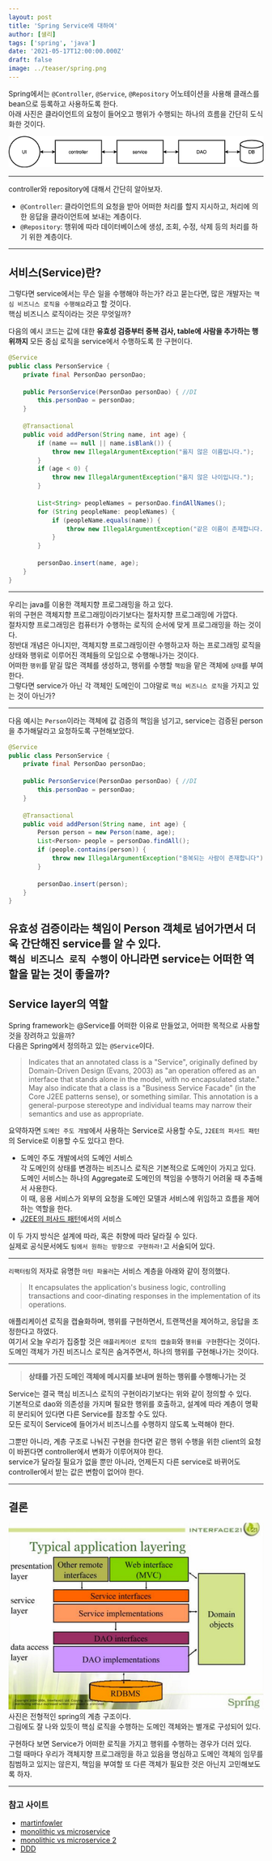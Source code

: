 ```yaml
---
layout: post
title: 'Spring Service에 대하여'
author: [샐리]
tags: ['spring', 'java']
date: '2021-05-17T12:00:00.000Z'
draft: false
image: ../teaser/spring.png
---
```


Spring에서는 `@Controller`, `@Service`, `@Repository` 어노테이션을 사용해 클래스를 bean으로 등록하고 사용하도록 한다.  
아래 사진은 클라이언트의 요청이 들어오고 행위가 수행되는 하나의 흐름을 간단히 도식화한 것이다.  

![flow](../images/2021-05-17-flow.png) 

---

controller와 repository에 대해서 간단히 알아보자.
- `@Controller`: 클라이언트의 요청을 받아 어떠한 처리를 할지 지시하고, 처리에 의한 응답을 클라이언트에 보내는 계층이다.
- `@Repository`: 행위에 따라 데이터베이스에 생성, 조회, 수정, 삭제 등의 처리를 하기 위한 계층이다.

---

## 서비스(Service)란?
그렇다면 service에서는 무슨 일을 수행해야 하는가? 라고 묻는다면, 많은 개발자는 `핵심 비즈니스 로직을 수행해요`라고 할 것이다.  
핵심 비즈니스 로직이라는 것은 무엇일까?

다음의 예시 코드는 값에 대한 **유효성 검증부터 중복 검사, table에 사람을 추가하는 행위까지** 모든 중심 로직을 service에서 수행하도록 한 구현이다.

```java
@Service
public class PersonService {
    private final PersonDao personDao;

    public PersonService(PersonDao personDao) { //DI
        this.personDao = personDao;
    }

    @Transactional
    public void addPerson(String name, int age) {
        if (name == null || name.isBlank()) {
            throw new IllegalArgumentException("옳지 않은 이름입니다.");
        }
        if (age < 0) {
            throw new IllegalArgumentException("옳지 않은 나이입니다.");
        }
        
        List<String> peopleNames = personDao.findAllNames();
        for (String peopleName: peopleNames) {
            if (peopleName.equals(name)) {
                throw new IllegalArgumentException("같은 이름이 존재합니다.");
            }
        }

        personDao.insert(name, age);
    }
}
```  

---

우리는 java를 이용한 객체지향 프로그래밍을 하고 있다.  
위의 구현은 객체지향 프로그래밍이라기보다는 절차지향 프로그래밍에 가깝다.  
절차지향 프로그래밍은 컴퓨터가 수행하는 로직의 순서에 맞게 프로그래밍을 하는 것이다.  
정반대 개념은 아니지만, 객체지향 프로그래밍이란 수행하고자 하는 프로그래밍 로직을 상태와 행위로 이루어진 객체들의 모임으로 수행해나가는 것이다.  
어떠한 `행위`를 맡길 많은 객체를 생성하고, 행위를 수행할 `책임`을 맡은 객체에 `상태`를 부여한다.  
그렇다면 service가 아닌 각 객체인 도메인이 그야말로 `핵심 비즈니스 로직`을 가지고 있는 것이 아닌가?

---

다음 예시는 `Person`이라는 객체에 값 검증의 책임을 넘기고, service는 검증된 person을 추가해달라고 요청하도록 구현해보았다.

```java
@Service
public class PersonService {
    private final PersonDao personDao;

    public PersonService(PersonDao personDao) { //DI
        this.personDao = personDao;
    }

    @Transactional
    public void addPerson(String name, int age) {
        Person person = new Person(name, age);
        List<Person> people = personDao.findAll();
        if (people.contains(person)) {
            throw new IllegalArgumentException("중복되는 사람이 존재합니다");
        }

        personDao.insert(person);
    }
}
```  

유효성 검증이라는 책임이 Person 객체로 넘어가면서 더욱 간단해진 service를 알 수 있다.  
`핵심 비즈니스 로직 수행`이 아니라면 service는 어떠한 역할을 맡는 것이 좋을까?
---

## Service layer의 역할
Spring framework는 @Service를 어떠한 이유로 만들었고, 어떠한 목적으로 사용할 것을 장려하고 있을까?  
다음은 Spring에서 정의하고 있는 `@Service`이다.

> Indicates that an annotated class is a "Service", originally defined by Domain-Driven Design (Evans, 2003) as "an operation offered as an interface that stands alone in the model, with no encapsulated state."
May also indicate that a class is a "Business Service Facade" (in the Core J2EE patterns sense), or something similar. 
> This annotation is a general-purpose stereotype and individual teams may narrow their semantics and use as appropriate.

요약하자면 `도메인 주도 개발`에서 사용하는 Service로 사용할 수도, `J2EE의 퍼사드 패턴`의 Service로 이용할 수도 있다고 한다.

- 도메인 주도 개발에서의 도메인 서비스  
  각 도메인의 상태를 변경하는 비즈니스 로직은 기본적으로 도메인이 가지고 있다.   
  도메인 서비스는 하나의 Aggregate로 도메인의 책임을 수행하기 어려울 때 추출해서 사용한다.    
  이 때, 응용 서비스가 외부의 요청을 도메인 모델과 서비스에 위임하고 흐름을 제어하는 역할을 한다.  
- [J2EE의 퍼사드 패턴](https://www.oracle.com/java/technologies/session-facade.html)에서의 서비스

이 두 가지 방식은 설계에 따라, 혹은 취향에 따라 달라질 수 있다.  
실제로 공식문서에도 `팀에서 원하는 방향으로 구현하라!`고 서술되어 있다.

---

`리팩터링`의 저자로 유명한 `마틴 파울러`는 서비스 계층을 아래와 같이 정의했다.
> It encapsulates the application's business logic, controlling transactions and coor-dinating responses in the implementation of its operations.

애플리케이션 로직을 캡슐화하며, 행위를 구현하면서, 트랜잭션을 제어하고, 응답을 조정한다고 하였다.  
여기서 오늘 우리가 집중할 것은 `애플리케이션 로직의 캡술화`와 `행위를 구현`한다는 것이다.    
도메인 객체가 가진 비즈니스 로직은 숨겨주면서, 하나의 행위를 구현해나가는 것이다.

---

> **상태를 가진 도메인 객체에 메시지를 보내며 원하는 행위를 수행해나가는 것**

Service는 결국 핵심 비즈니스 로직의 구현이라기보다는 위와 같이 정의할 수 있다.  
기본적으로 dao와 의존성을 가지며 필요한 행위를 호출하고, 설계에 따라 계층이 명확히 분리되어 있다면 다른 Service를 참조할 수도 있다.  
모든 로직이 Service에 들어가서 비즈니스를 수행하지 않도록 노력해야 한다.

그뿐만 아니라, 계층 구조로 나눠진 구현을 한다면 같은 행위 수행을 위한 client의 요청이 바뀐다면 controller에서 변화가 이루어져야 한다.  
service가 달라질 필요가 없을 뿐만 아니라, 언제든지 다른 service로 바뀌어도 controller에서 받는 값은 변함이 없어야 한다.

---

## 결론
![Spring](../images/2021-05-17-spring.png)  
사진은 전형적인 spring의 계층 구조이다.  
그림에도 잘 나와 있듯이 핵심 로직을 수행하는 도메인 객체와는 별개로 구성되어 있다.

구현하다 보면 Service가 어떠한 로직을 가지고 행위를 수행하는 경우가 더러 있다.  
그럴 때마다 우리가 객체지향 프로그래밍을 하고 있음을 명심하고 도메인 객체의 임무를 침범하고 있지는 않은지, 책임을 부여할 또 다른 객체가 필요한 것은 아닌지 고민해보도록 하자.

---

### 참고 사이트
- [martinfowler](https://martinfowler.com/eaaCatalog/serviceLayer.html)  
- [monolithic vs microservice](https://www.codebyamir.com/blog/monolithic-vs-microservices-architecture)
- [monolithic vs microservice 2](https://lion-king.tistory.com/entry/%EB%A7%88%EC%9D%B4%ED%81%AC%EB%A1%9C-%EC%84%9C%EB%B9%84%EC%8A%A4-vs-%EB%AA%A8%EB%86%80%EB%A6%AC%EC%8B%9D-%EC%95%84%ED%82%A4%ED%85%8D%EC%B2%98-MicroService-vs-Monolithic-Architecture-%EA%B0%84%EB%8B%A8-%EC%86%8C%EA%B0%9C-%EB%B0%8F-%EC%A3%BC%EA%B4%80%EC%A0%81-%EC%9D%98%EA%B2%AC)  
- [DDD](https://medium.com/modern-software-architecture/modern-software-architecture-1-domain-driven-design-f06fad8695f9)  
